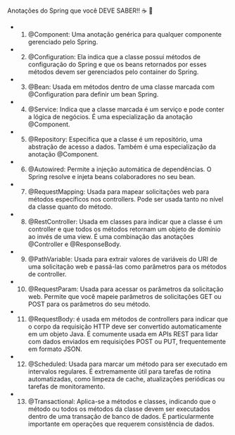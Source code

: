 Anotações do Spring que você DEVE SABER!! ☕ 🍃

* 1. @Component: Uma anotação genérica para qualquer componente gerenciado pelo Spring.

* 2. @Configuration: Ela indica que a classe possui métodos de configuração do Spring e que os beans retornados por esses métodos devem ser gerenciados pelo container do Spring.

* 3. @Bean: Usada em métodos dentro de uma classe marcada com @Configuration para definir um bean Spring.

* 4. @Service: Indica que a classe marcada é um serviço e pode conter a lógica de negócios. É uma especialização da anotação @Component.

* 5. @Repository: Especifica que a classe é um repositório, uma abstração de acesso a dados. Também é uma especialização da anotação @Component.

* 6. @Autowired: Permite a injeção automática de dependências. O Spring resolve e injeta beans colaboradores no seu bean.

* 7. @RequestMapping: Usada para mapear solicitações web para métodos específicos nos controllers. Pode ser usada tanto no nível da classe quanto do método.

* 8. @RestController: Usada em classes para indicar que a classe é um controller e que todos os métodos retornam um objeto de domínio ao invés de uma view. É uma combinação das anotações @Controller e @ResponseBody.

* 9. @PathVariable: Usada para extrair valores de variáveis do URI de uma solicitação web e passá-las como parâmetros para os métodos de controller.

* 10. @RequestParam: Usada para acessar os parâmetros da solicitação web. Permite que você mapeie parâmetros de solicitações GET ou POST para os parâmetros do seu método.

* 11. @RequestBody: é usada em métodos de controllers para indicar que o corpo da requisição HTTP deve ser convertido automaticamente em um objeto Java. É comumente usada em APIs REST para lidar com dados enviados em requisições POST ou PUT, frequentemente em formato JSON.

* 12. @Scheduled: Usada para marcar um método para ser executado em intervalos regulares. É extremamente útil para tarefas de rotina automatizadas, como limpeza de cache, atualizações periódicas ou tarefas de monitoramento.

* 13. @Transactional: Aplica-se a métodos e classes, indicando que o método ou todos os métodos da classe devem ser executados dentro de uma transação de banco de dados. É particularmente importante em operações que requerem consistência de dados.

